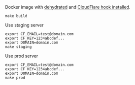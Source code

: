 Docker image with [dehydrated](https://github.com/lukas2511/dehydrated) and [CloudFlare hook installed](https://github.com/kappataumu/letsencrypt-cloudflare-hook).

```shell
make build
```

Use staging server
```shell
export CF_EMAIL=test@domain.com
export CF_KEY=1234abcdef...
export DOMAIN=domain.com
make staging
```

Use prod server
```shell
export CF_EMAIL=test@domain.com
export CF_KEY=1234abcdef...
export DOMAIN=domain.com
make prod
```
